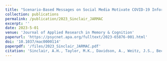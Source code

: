 ```yaml
---
title: "Scenario-Based Messages on Social Media Motivate COVID-19 Information Seeking"
collection: publications
permalink: /publication/2023_Sinclair_JARMAC
excerpt: ''
date: 2023-5-01
venue: 'Journal of Applied Research in Memory & Cognition'
paperurl: 'https://psycnet.apa.org/fulltext/2023-65876-001.html'
doi: '10.1037/mac0000114'
paperpdf: '/files/2023_Sinclair_JARMAC.pdf'
citation: 'Sinclair, A.H., Taylor, M.K., Davidson, A., Weitz, J.S., Beckett, S.J., & Samanez-Larkin, G.R. (2023). Scenario-Based Messages on Social Media Motivate COVID-19 Information Seeking. Journal of Applied Research in Memory and Cognition. DOI: doi.org/10.1037/mac0000114'
---
```

